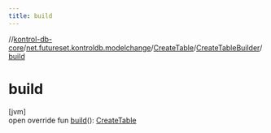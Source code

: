 ```yaml
---
title: build
---
```

//[kontrol-db-core](../../../../index.html)/[net.futureset.kontroldb.modelchange](../../index.html)/[CreateTable](../index.html)/[CreateTableBuilder](index.html)/[build](build.html)



# build



[jvm]\
open override fun [build](build.html)(): [CreateTable](../index.html)





